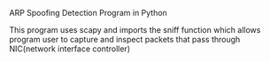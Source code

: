 ARP Spoofing Detection Program in Python

This program uses scapy and imports the sniff function which allows program user to capture and inspect packets that pass through NIC(network interface controller)

